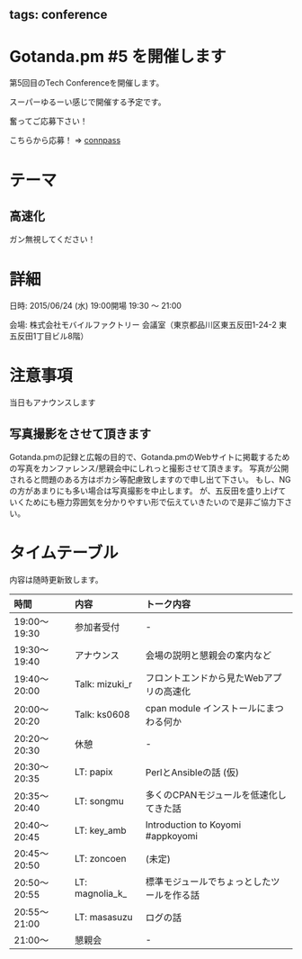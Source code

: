 tags: conference
---
# Gotanda.pm #5 を開催します

第5回目のTech Conferenceを開催します。

スーパーゆるーい感じで開催する予定です。

奮ってご応募下さい！

こちらから応募！ => [connpass](http://gotanda-pm.connpass.com/event/15905/)

# テーマ

## 高速化

ガン無視してください！

# 詳細

日時: 2015/06/24 (水) 19:00開場 19:30 〜 21:00

会場: 株式会社モバイルファクトリー 会議室（東京都品川区東五反田1-24-2 東五反田1丁目ビル8階）

# 注意事項

当日もアナウンスします

## 写真撮影をさせて頂きます

Gotanda.pmの記録と広報の目的で、Gotanda.pmのWebサイトに掲載するための写真をカンファレンス/懇親会中にしれっと撮影させて頂きます。
写真が公開されると問題のある方はボカシ等配慮致しますので申し出て下さい。
もし、NGの方があまりにも多い場合は写真撮影を中止します。
が、五反田を盛り上げていくためにも極力雰囲気を分かりやすい形で伝えていきたいので是非ご協力下さい。

# タイムテーブル

内容は随時更新致します。


| 時間         | 内容                 | トーク内容                                     |
|:-------------|:---------------------|:-----------------------------------------------|
| 19:00〜19:30 | 参加者受付           | -                                              |
| 19:30〜19:40 | アナウンス           | 会場の説明と懇親会の案内など                   |
| 19:40〜20:00 | Talk: mizuki\_r      | フロントエンドから見たWebアプリの高速化        |
| 20:00〜20:20 | Talk: ks0608         | cpan module インストールにまつわる何か         |
| 20:20〜20:30 | 休憩                 | -                                              |
| 20:30〜20:35 | LT: papix            | PerlとAnsibleの話 (仮)                         |
| 20:35〜20:40 | LT: songmu           | 多くのCPANモジュールを低速化してきた話         |
| 20:40〜20:45 | LT: key_amb          | Introduction to Koyomi #appkoyomi              |
| 20:45〜20:50 | LT: zoncoen          | (未定)                                         |
| 20:50〜20:55 | LT: magnolia\_k\_    | 標準モジュールでちょっとしたツールを作る話     |
| 20:55〜21:00 | LT: masasuzu         | ログの話                                       |
| 21:00〜      | 懇親会               | -                                              |

